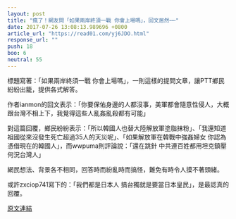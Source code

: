 ```yaml
---
layout: post
title: "瘋了！網友問「如果兩岸終須一戰 你會上場嗎」，回文居然⋯⋯"
date: 2017-07-26 13:08:13.989696 +0800
article_url: "https://read01.com/yj6JDO.html"
response_url: ""
push: 18
boo: 6
neutral: 55
---
```


標題寫著：「如果兩岸終須一戰 你會上場嗎」，一則這樣的提問文章，讓PTT鄉民紛紛出籠，提供各式解答。

作者ianmon的回文表示：「你要保佑身邊的人都沒事，美軍都會隨意性侵人，大概跟台灣不相上下，我覺得這些人亂姦亂殺都有可能」

對這篇回覆，鄉民紛紛表示：「所以韓國人也替大陸解放軍塗脂抹粉」、「我還知道祖國從來沒發生死亡超過35人的天災呢」、「如果解放軍在韓戰中強姦婦女 你認為憑借現在的韓國人」，而wwpuma則評論說：「還在跳針 中共連百姓都用坦克鎮壓 何況台灣人」

網民想法、背景各不相同，回答時而紛亂時而搞怪，難免有時令人摸不著頭緒。

或許zxciop741寫下的：「我們都是日本人 搞台獨就是要當日本皇民」，是最認真的回覆。

<a href = "https://www.ptt.cc/bbs/Gossiping/M.1501005337.A.0A6.html">原文連結</a>

